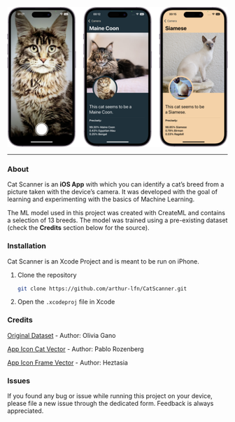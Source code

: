 ![](https://github.com/arthur-lfn/Assets/blob/main/CatScanner/CatScanner.png)

---

### About

Cat Scanner is an **iOS App** with which you can identify a cat’s breed from a picture taken with the device’s camera.
It was developed with the goal of learning and experimenting with the basics of Machine Learning.

The ML model used in this project was created with CreateML and contains a selection of 13 breeds. The model was trained using a pre-existing dataset (check the **Credits** section below for the source).

### Installation

Cat Scanner is an Xcode Project and is meant to be run on iPhone.
1. Clone the repository

   ```sh
   git clone https://github.com/arthur-lfn/CatScanner.git
   ```

2. Open the ```.xcodeproj``` file in Xcode

### Credits

[Original Dataset](https://www.kaggle.com/datasets/shawngano/gano-cat-breed-image-collection) - Author: Olivia Gano

[App Icon Cat Vector](https://thenounproject.com/icon/cat-114598/) - Author: Pablo Rozenberg

[App Icon Frame Vector](https://thenounproject.com/icon/scan-5203299/) - Author: Heztasia


### Issues

If you found any bug or issue while running this project on your device, please file a new issue through the dedicated form. Feedback is always appreciated.



